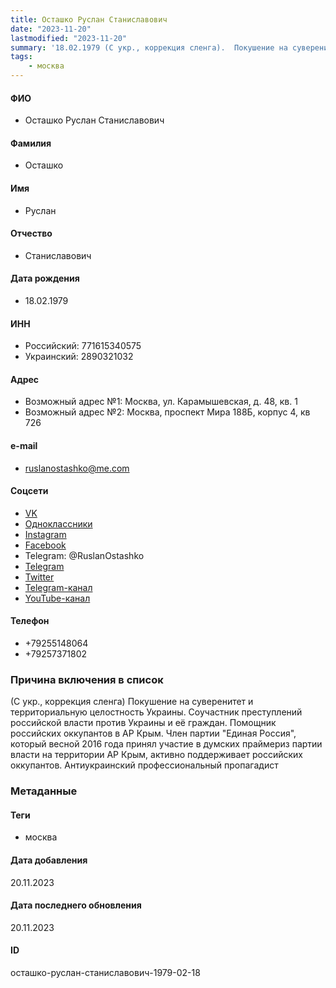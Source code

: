```yaml
---
title: Осташко Руслан Станиславович
date: "2023-11-20"
lastmodified: "2023-11-20"
summary: '18.02.1979 (С укр., коррекция сленга).  Покушение на суверенитет и территориальную целостность Украины. Соучастник преступлений российской власти против Украины и её граждан. Помощник российских оккупантов в АР Крым. Член партии "Единая Россия", который весной 2016 года принял участие в думских праймериз партии власти на территории АР Крым, активно поддерживает российских оккупантов. Антиукраинский профессиональный пропагадист'
tags: 
    - москва
---
```

<!--# pp2-->
<!--## Фигурант-->
<!--### Личные данные-->
#### ФИО
- Осташко Руслан Станиславович
#### Фамилия
- Осташко
#### Имя
- Руслан
#### Отчество
- Станиславович
#### Дата рождения
- 18.02.1979
#### ИНН
- Российский: 771615340575
- Украинский: 2890321032
#### Адрес
- Возможный адрес №1: Москва, ул. Карамышевская, д. 48, кв. 1
- Возможный адрес №2: Москва, проспект Мира 188Б, корпус 4, кв 726
#### e-mail
- ruslanostashko@me.com
#### Соцсети
- [VK](https://vk.com/ruslanostashko)
- [Одноклассники](https://ok.ru/profile/574831221889)
- [Instagram](https://www.instagram.com/ruslanostashko/)
- [Facebook](https://www.facebook.com/ruslanostashko/)
- Telegram: @RuslanOstashko
- [Telegram](https://t.me/+79257371802)
- [Twitter](https://twitter.com/RuslanOstashko)
- [Telegram-канал](https://t.me/OstashkoNews)
- [YouTube-канал](https://www.youtube.com/channelUCUq8ilZTa9wNW5OBmMryNSA)
#### Телефон
- +79255148064
- +79257371802
### Причина включения в список
(С укр., коррекция сленга)
 Покушение на суверенитет и территориальную целостность Украины. Соучастник преступлений российской власти против Украины и её граждан. Помощник российских оккупантов в АР Крым. Член партии "Единая Россия", который весной 2016 года принял участие в думских праймериз партии власти на территории АР Крым, активно поддерживает российских оккупантов. Антиукраинский профессиональный пропагадист
### Метаданные
#### Теги
- москва
#### Дата добавления
20.11.2023
#### Дата последнего обновления
20.11.2023
#### ID
осташко-руслан-станиславович-1979-02-18
<!--## END;-->
